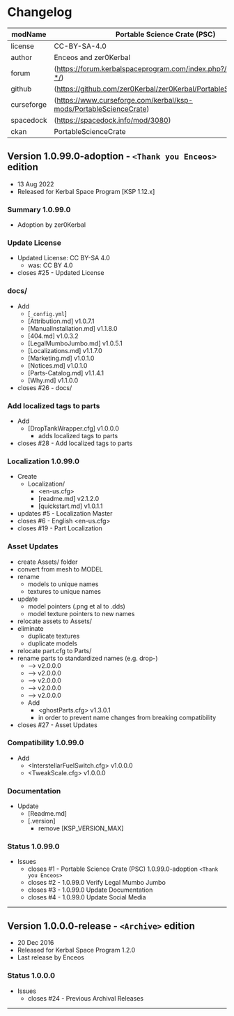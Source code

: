 # Changelog  
  
| modName    | Portable Science Crate (PSC)                                      |
| ---------- | ----------------------------------------------------------------- |
| license    | CC-BY-SA-4.0                                                      |
| author     | Enceos and zer0Kerbal                                             |
| forum      | (https://forum.kerbalspaceprogram.com/index.php?/topic/209350-*/) |
| github     | (https://github.com/zer0Kerbal/zer0Kerbal/PortableScienceCrate)   |
| curseforge | (https://www.curseforge.com/kerbal/ksp-mods/PortableScienceCrate) |
| spacedock  | (https://spacedock.info/mod/3080)                                 |
| ckan       | PortableScienceCrate                                              |
## Version 1.0.99.0-adoption - `<Thank you Enceos>` edition

* 13 Aug 2022  
* Released for Kerbal Space Program [KSP 1.12.x]

### Summary 1.0.99.0

* Adoption by zer0Kerbal

### Update License

* Updated License: CC BY-SA 4.0
  * was: CC BY 4.0
* closes #25 - Updated  License

### docs/

* Add
  * [`_config.yml`]
  * [Attribution.md] v1.0.7.1
  * [ManualInstallation.md] v1.1.8.0
  * [404.md] v1.0.3.2
  * [LegalMumboJumbo.md] v1.0.5.1
  * [Localizations.md] v1.1.7.0
  * [Marketing.md] v1.0.1.0
  * [Notices.md] v1.0.1.0
  * [Parts-Catalog.md] v1.1.4.1
  * [Why.md] v1.1.0.0
* closes #26 - docs/

### Add localized tags to parts

* Add
  * [DropTankWrapper.cfg] v1.0.0.0
    * adds localized tags to parts
* closes #28 - Add localized tags to parts

### Localization 1.0.99.0

* Create
  * Localization/
    * <en-us.cfg>
    * [readme.md] v2.1.2.0
    * [quickstart.md] v1.0.1.1
* updates #5 - Localization Master
* closes #6 - English <en-us.cfg>
* closes #19 - Part Localization

### Asset Updates

* create Assets/ folder
* convert from mesh to MODEL
* rename
  * models to unique names
  * textures to unique names
* update
  * model pointers (.png et al to .dds)
  * model texture pointers to new names
* relocate assets to Assets/
* eliminate
  * duplicate textures
  * duplicate models
* relocate part.cfg to Parts/
* rename parts to standardized names (e.g. drop-)
  * <WrapperTankLong> --> <drop-tank-sleeve> v2.0.0.0
  * <WrapperTankBracelet> --> <drop-tank-bracelet> v2.0.0.0
  * <WrapperTank> --> <drop-tank-wrapper> v2.0.0.0
  * <WrapperCap> --> <drop-tank-cap> v2.0.0.0
  * <WrapperTankWristband> --> <drop-tank-wristband> v2.0.0.0
  * Add
    * <ghostParts.cfg> v1.3.0.1
    * in order to prevent name changes from breaking compatibility
* closes #27 - Asset Updates

### Compatibility 1.0.99.0

* Add
  * <InterstellarFuelSwitch.cfg> v1.0.0.0
  * <TweakScale.cfg> v1.0.0.0

### Documentation

* Update
  * [Readme.md]
  * [.version]
    * remove [KSP_VERSION_MAX]

### Status 1.0.99.0

* Issues
  * closes #1 - Portable Science Crate (PSC) 1.0.99.0-adoption `<Thank you Enceos>`
  * closes #2 - 1.0.99.0 Verify Legal Mumbo Jumbo
  * closes #3 - 1.0.99.0 Update Documentation
  * closes #4 - 1.0.99.0 Update Social Media

---

## Version 1.0.0.0-release - `<Archive>` edition

* 20 Dec 2016
* Released for Kerbal Space Program 1.2.0
* Last release by Enceos

### Status 1.0.0.0

* Issues
  * closes #24 - Previous Archival Releases

---
